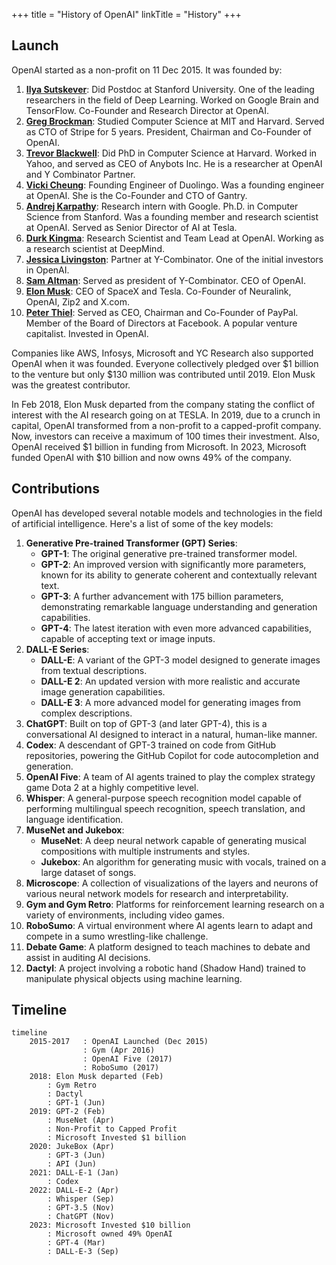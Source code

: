 +++
title = "History of OpenAI"
linkTitle = "History"
+++

## Launch
OpenAI started as a non-profit on 11 Dec 2015. It was founded by:
1. **[Ilya Sutskever](https://www.linkedin.com/in/ilya-sutskever/)**: Did Postdoc at Stanford University. One of the leading researchers in the field of Deep Learning. Worked on Google Brain and TensorFlow. Co-Founder and Research Director at OpenAI.
2. **[Greg Brockman](https://www.linkedin.com/in/thegdb/)**: Studied Computer Science at MIT and Harvard. Served as CTO of Stripe for 5 years. President, Chairman and Co-Founder of OpenAI.
3. **[Trevor Blackwell](https://www.linkedin.com/in/trblackwell/)**: Did PhD in Computer Science at Harvard. Worked in Yahoo, and served as CEO of Anybots Inc. He is a researcher at OpenAI and Y Combinator Partner.
4. **[Vicki Cheung](https://www.linkedin.com/in/vickicheung/)**: Founding Engineer of Duolingo. Was a founding engineer at OpenAI. She is the Co-Founder and CTO of Gantry.
5. **[Andrej Karpathy](https://www.linkedin.com/in/andrej-karpathy-9a650716/)**: Research intern with Google. Ph.D. in Computer Science from Stanford. Was a founding member and research scientist at OpenAI. Served as Senior Director of AI at Tesla.
6. **[Durk Kingma](https://www.linkedin.com/in/durk-kingma-58b3564/)**: Research Scientist and Team Lead at OpenAI. Working as a research scientist at DeepMind.
7. **[Jessica Livingston](https://www.linkedin.com/in/jessicalivingston1/)**: Partner at Y-Combinator. One of the initial investors in OpenAI.
8. **[Sam Altman](https://en.wikipedia.org/wiki/Sam_Altman)**: Served as president of Y-Combinator. CEO of OpenAI.
9. **[Elon Musk](https://en.wikipedia.org/wiki/Elon_Musk)**: CEO of SpaceX and Tesla. Co-Founder of Neuralink, OpenAI, Zip2 and X.com.
10. **[Peter Thiel](https://www.linkedin.com/in/peterthiel/)**: Served as CEO, Chairman and Co-Founder of PayPal. Member of the Board of Directors at Facebook. A popular venture capitalist. Invested in OpenAI.

Companies like AWS, Infosys, Microsoft and YC Research also supported OpenAI when it was founded. Everyone collectively pledged over $1 billion to the venture but only $130 million was contributed until 2019. Elon Musk was the greatest contributor.

In Feb 2018, Elon Musk departed from the company stating the conflict of interest with the AI research going on at TESLA. In 2019, due to a crunch in capital, OpenAI transformed from a non-profit to a capped-profit company. Now, investors can receive a maximum of 100 times their investment. Also, OpenAI received $1 billion in funding from Microsoft. In 2023, Microsoft funded OpenAI with $10 billion and now owns 49% of the company.


## Contributions
OpenAI has developed several notable models and technologies in the field of artificial intelligence. Here's a list of some of the key models:
1. **Generative Pre-trained Transformer (GPT) Series**: 
   - **GPT-1**: The original generative pre-trained transformer model.
   - **GPT-2**: An improved version with significantly more parameters, known for its ability to generate coherent and contextually relevant text.
   - **GPT-3**: A further advancement with 175 billion parameters, demonstrating remarkable language understanding and generation capabilities.
   - **GPT-4**: The latest iteration with even more advanced capabilities, capable of accepting text or image inputs.
2. **DALL-E Series**:
   - **DALL-E**: A variant of the GPT-3 model designed to generate images from textual descriptions.
   - **DALL-E 2**: An updated version with more realistic and accurate image generation capabilities.
   - **DALL-E 3**: A more advanced model for generating images from complex descriptions.
3. **ChatGPT**: Built on top of GPT-3 (and later GPT-4), this is a conversational AI designed to interact in a natural, human-like manner.
4. **Codex**: A descendant of GPT-3 trained on code from GitHub repositories, powering the GitHub Copilot for code autocompletion and generation.
5. **OpenAI Five**: A team of AI agents trained to play the complex strategy game Dota 2 at a highly competitive level.
6. **Whisper**: A general-purpose speech recognition model capable of performing multilingual speech recognition, speech translation, and language identification.
7. **MuseNet and Jukebox**: 
   - **MuseNet**: A deep neural network capable of generating musical compositions with multiple instruments and styles.
   - **Jukebox**: An algorithm for generating music with vocals, trained on a large dataset of songs.
8. **Microscope**: A collection of visualizations of the layers and neurons of various neural network models for research and interpretability.
9. **Gym and Gym Retro**: Platforms for reinforcement learning research on a variety of environments, including video games.
10. **RoboSumo**: A virtual environment where AI agents learn to adapt and compete in a sumo wrestling-like challenge.
11. **Debate Game**: A platform designed to teach machines to debate and assist in auditing AI decisions.
12. **Dactyl**: A project involving a robotic hand (Shadow Hand) trained to manipulate physical objects using machine learning.
## Timeline

```mermaid
timeline
	2015-2017   : OpenAI Launched (Dec 2015)
                : Gym (Apr 2016)
                : OpenAI Five (2017)
                : RoboSumo (2017)
	2018: Elon Musk departed (Feb)
		: Gym Retro
		: Dactyl
		: GPT-1 (Jun)
	2019: GPT-2 (Feb)
		: MuseNet (Apr)
		: Non-Profit to Capped Profit
		: Microsoft Invested $1 billion
	2020: JukeBox (Apr)
		: GPT-3 (Jun)
		: API (Jun)
	2021: DALL-E-1 (Jan)
		: Codex
	2022: DALL-E-2 (Apr)
		: Whisper (Sep)
		: GPT-3.5 (Nov)
		: ChatGPT (Nov)
	2023: Microsoft Invested $10 billion
		: Microsoft owned 49% OpenAI
		: GPT-4 (Mar)
		: DALL-E-3 (Sep)
```
